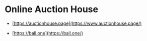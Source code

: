 # Online Auction House

- [https://auctionhouse.page](https://www.auctionhouse.page/)

- [https://ball.one](https://ball.one/)
